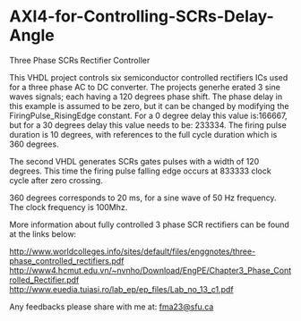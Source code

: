 # AXI4-for-Controlling-SCRs-Delay-Angle

Three Phase SCRs Rectifier Controller

This VHDL project controls six semiconductor controlled rectifiers ICs used for a three phase AC to DC converter. The projects generhe erated 3 sine waves signals; each having a 120 degrees phase shift. The phase delay in this example is assumed to be zero, but it can be changed by modifying the FiringPulse_RisingEdge constant. For a 0 degree delay this value is:166667, but for a 30 degrees delay this value needs to be: 233334. The firing pulse duration is 10 degrees, with references to the full cycle duration which is 360 degrees.

The second VHDL generates SCRs gates pulses with a width of 120 degrees. This time the firing pulse falling edge occurs at 833333 clock cycle after zero crossing.

360 degrees corresponds to 20 ms, for a sine wave of 50 Hz frequency. The clock frequency is 100Mhz.

More information about fully controlled 3 phase SCR rectifiers can be found at the links below:

http://www.worldcolleges.info/sites/default/files/enggnotes/three-phase_controlled_rectifiers.pdf 
http://www4.hcmut.edu.vn/~nvnho/Download/EngPE/Chapter3_Phase_Controlled_Rectifier.pdf 
http://www.euedia.tuiasi.ro/lab_ep/ep_files/Lab_no_13_c1.pdf

Any feedbacks please share with me at: fma23@sfu.ca
